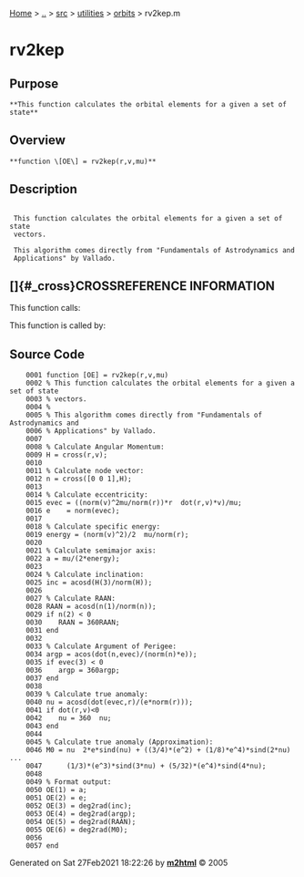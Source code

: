 [Home](../../../../../index.md) \> [..](#) \> [src](#) \> [utilities](#)
\> [orbits](index.md) \> rv2kep.m



# rv2kep

## Purpose 

``` 
**This function calculates the orbital elements for a given a set of
state**
```

## Overview 

``` 
**function \[OE\] = rv2kep(r,v,mu)**
```

## Description 

```
 
 This function calculates the orbital elements for a given a set of state
 vectors.

 This algorithm comes directly from "Fundamentals of Astrodynamics and
 Applications" by Vallado.

```

## []{#_cross}CROSSREFERENCE INFORMATION 

This function calls:

This function is called by:

## Source Code 

```
    0001 function [OE] = rv2kep(r,v,mu)
    0002 % This function calculates the orbital elements for a given a set of state
    0003 % vectors.
    0004 %
    0005 % This algorithm comes directly from "Fundamentals of Astrodynamics and
    0006 % Applications" by Vallado.
    0007 
    0008 % Calculate Angular Momentum:
    0009 H = cross(r,v);
    0010 
    0011 % Calculate node vector:
    0012 n = cross([0 0 1],H);
    0013 
    0014 % Calculate eccentricity:
    0015 evec = ((norm(v)^2mu/norm(r))*r  dot(r,v)*v)/mu;
    0016 e    = norm(evec);
    0017 
    0018 % Calculate specific energy:
    0019 energy = (norm(v)^2)/2  mu/norm(r);
    0020 
    0021 % Calculate semimajor axis:
    0022 a = mu/(2*energy);
    0023 
    0024 % Calculate inclination:
    0025 inc = acosd(H(3)/norm(H));
    0026 
    0027 % Calculate RAAN:
    0028 RAAN = acosd(n(1)/norm(n));
    0029 if n(2) < 0
    0030    RAAN = 360RAAN;
    0031 end
    0032 
    0033 % Calculate Argument of Perigee:
    0034 argp = acos(dot(n,evec)/(norm(n)*e));
    0035 if evec(3) < 0
    0036    argp = 360argp;
    0037 end
    0038 
    0039 % Calculate true anomaly:
    0040 nu = acosd(dot(evec,r)/(e*norm(r)));
    0041 if dot(r,v)<0
    0042    nu = 360  nu;
    0043 end
    0044 
    0045 % Calculate true anomaly (Approximation):
    0046 M0 = nu  2*e*sind(nu) + ((3/4)*(e^2) + (1/8)*e^4)*sind(2*nu) ...
    0047      (1/3)*(e^3)*sind(3*nu) + (5/32)*(e^4)*sind(4*nu);
    0048 
    0049 % Format output:
    0050 OE(1) = a;
    0051 OE(2) = e;
    0052 OE(3) = deg2rad(inc);
    0053 OE(4) = deg2rad(argp);
    0054 OE(5) = deg2rad(RAAN);
    0055 OE(6) = deg2rad(M0);
    0056 
    0057 end
```



Generated on Sat 27Feb2021 18:22:26 by
**[m2html](http://www.artefact.tk/software/matlab/m2html/ "Matlab Documentation in HTML")**
© 2005